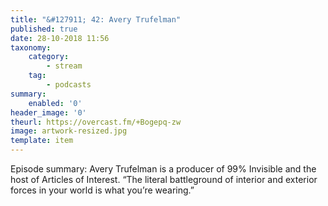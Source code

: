 ```yaml
---
title: "&#127911; 42: Avery Trufelman"
published: true
date: 28-10-2018 11:56
taxonomy:
    category:
        - stream
    tag:
        - podcasts
summary:
    enabled: '0'
header_image: '0'
theurl: https://overcast.fm/+Bogepq-zw
image: artwork-resized.jpg
template: item
---
```

 
Episode summary: Avery Trufelman is a producer of 99% Invisible and the host of Articles of Interest. “The literal battleground of interior and exterior forces in your world is what you’re wearing.”
